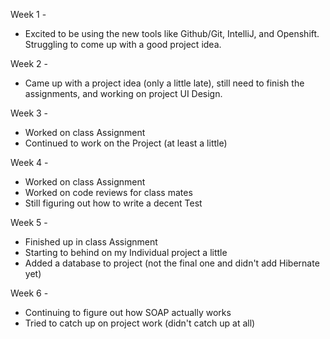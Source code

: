 Week 1 -

* Excited to be using the new tools like Github/Git, IntelliJ, and Openshift. Struggling to come up with a good project idea.

Week 2 -

* Came up with a project idea (only a little late), still need to finish the assignments, and working on project UI Design.

Week 3 -

* Worked on class Assignment
* Continued to work on the Project (at least a little)

Week 4 -

* Worked on class Assignment
* Worked on code reviews for class mates
* Still figuring out how to write a decent Test

Week 5 -

* Finished up in class Assignment
* Starting to behind on my Individual project a little
* Added a database to project (not the final one and didn't add Hibernate yet)

Week 6 - 

* Continuing to figure out how SOAP actually works
* Tried to catch up on project work (didn't catch up at all)
